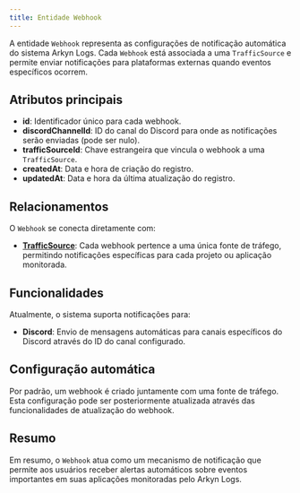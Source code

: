 ```yaml
---
title: Entidade Webhook
---
```


A entidade `Webhook` representa as configurações de notificação automática do sistema Arkyn Logs. Cada `Webhook` está associada a uma `TrafficSource` e permite enviar notificações para plataformas externas quando eventos específicos ocorrem.

## Atributos principais

- **id**: Identificador único para cada webhook.
- **discordChannelId**: ID do canal do Discord para onde as notificações serão enviadas (pode ser nulo).
- **trafficSourceId**: Chave estrangeira que vincula o webhook a uma `TrafficSource`.
- **createdAt**: Data e hora de criação do registro.
- **updatedAt**: Data e hora da última atualização do registro.

## Relacionamentos

O `Webhook` se conecta diretamente com:

- [**TrafficSource**](/ptbr/trafficsource/introduction): Cada webhook pertence a uma única fonte de tráfego, permitindo notificações específicas para cada projeto ou aplicação monitorada.

## Funcionalidades

Atualmente, o sistema suporta notificações para:

- **Discord**: Envio de mensagens automáticas para canais específicos do Discord através do ID do canal configurado.

## Configuração automática

Por padrão, um webhook é criado juntamente com uma fonte de tráfego. Esta configuração pode ser posteriormente atualizada através das funcionalidades de atualização do webhook.

## Resumo

Em resumo, o `Webhook` atua como um mecanismo de notificação que permite aos usuários receber alertas automáticos sobre eventos importantes em suas aplicações monitoradas pelo Arkyn Logs.
